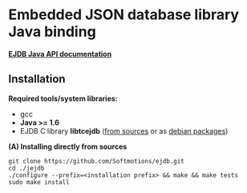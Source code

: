 Embedded JSON database library Java binding
============================================================

**[EJDB Java API documentation](http://ejdb.org/javadoc/)**

Installation
---------------------------------

**Required tools/system libraries:**

* gcc
* **Java >= 1.6**
* EJDB C library **libtcejdb** ([from sources](https://github.com/Softmotions/ejdb#manual-installation) or as [debian packages](https://github.com/Softmotions/ejdb/wiki/Debian-Ubuntu-installation))

**(A) Installing directly from sources**

```
git clone https://github.com/Softmotions/ejdb.git
cd ./jejdb
./configure --prefix=<installation prefix> && make && make tests
sudo make install
```
